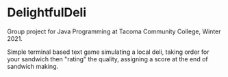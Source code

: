 # DelightfulDeli

Group project for Java Programming at Tacoma Community College, Winter 2021.

Simple terminal based text game simulating a local deli, taking order for your sandwich then "rating" the quality, assigning a score at the end of sandwich making.
